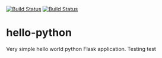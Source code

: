 [![Build Status](http://43.204.144.183:8080/buildStatus/icon?job=PythonFlask)](http://43.204.144.183:8080/job/PythonFlask/)
[![Build Status](http://43.204.144.183:8080/job/PythonFlask/badge/icon)](http://43.204.144.183:8080/job/PythonFlask/)

# hello-python
Very simple hello world python Flask application.
Testing
test
